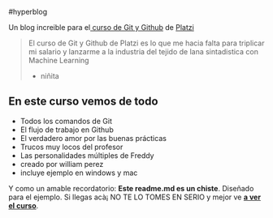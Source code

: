 #hyperblog

Un blog increible para el[ curso de Git y Github](https://platzi.com/cursos/git-github/ " curso de Git y Github") de [Platzi](https://platzi.com/ "Platzi")
> El curso de Git y Github de Platzi es lo que me hacia falta para triplicar mi salario y lanzarme a la industria del tejido de lana sintadistica con Machine Learning
> - niñita

## En este curso vemos de todo
* Todos los comandos de Git
* El flujo de trabajo en Github
* El verdadero amor por las buenas pr&aacute;cticas
* Trucos muy locos del profesor
* Las personalidades m&uacute;ltiples de Freddy
* creado por william perez
* incluye ejemplo en windows y mac

Y como un amable recordatorio: **Este readme.md es un chiste**.  Diseñado para el ejemplo. Si llegas acà¡ NO TE LO TOMES EN SERIO y mejor ve [**a ver el curso**](https://platzi.com/cursos/git-github/ "a ver el curso").
